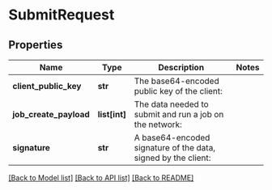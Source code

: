 # SubmitRequest

## Properties
Name | Type | Description | Notes
------------ | ------------- | ------------- | -------------
**client_public_key** | **str** | The base64-encoded public key of the client: |
**job_create_payload** | **list[int]** | The data needed to submit and run a job on the network: |
**signature** | **str** | A base64-encoded signature of the data, signed by the client: |

[[Back to Model list]](../README.md#documentation-for-models) [[Back to API list]](../README.md#documentation-for-api-endpoints) [[Back to README]](../README.md)
